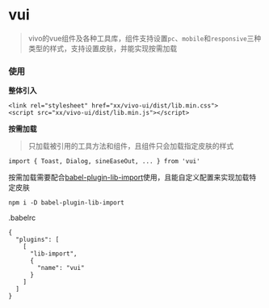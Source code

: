 # vui

> vivo的vue组件及各种工具库，组件支持设置`pc`、`mobile`和`responsive`三种类型的样式，支持设置皮肤，并能实现按需加载

### 使用

**整体引入**

```
<link rel="stylesheet" href="xx/vivo-ui/dist/lib.min.css">
<script src="xx/vivo-ui/dist/lib.min.js"></script>
```

**按需加载**

> 只加载被引用的工具方法和组件，且组件只会加载指定皮肤的样式

```
import { Toast, Dialog, sineEaseOut, ... } from 'vui'
```

按需加载需要配合[babel-plugin-lib-import](https://www.npmjs.com/package/babel-plugin-lib-import)使用，且能自定义配置来实现加载特定皮肤

```
npm i -D babel-plugin-lib-import
```

.babelrc
```
{
  "plugins": [
    [
      "lib-import",
      {
        "name": "vui"
      }
    ]
  ]
}
```